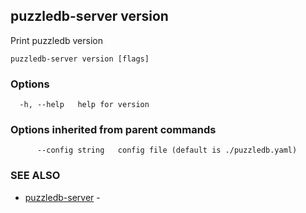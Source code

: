 ## puzzledb-server version

Print puzzledb version

```
puzzledb-server version [flags]
```

### Options

```
  -h, --help   help for version
```

### Options inherited from parent commands

```
      --config string   config file (default is ./puzzledb.yaml)
```

### SEE ALSO

* [puzzledb-server](puzzledb-server.md)	 - 

